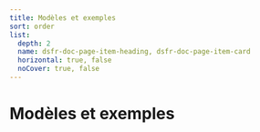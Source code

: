 ```yaml
---
title: Modèles et exemples
sort: order
list:
  depth: 2
  name: dsfr-doc-page-item-heading, dsfr-doc-page-item-card
  horizontal: true, false
  noCover: true, false
---
```


# Modèles et exemples

